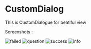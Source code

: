 # CustomDialog


This is CustomDialogue for beatiful view

Screenshots :

![failed](https://user-images.githubusercontent.com/44651301/102343003-0aa83a80-3fc0-11eb-8173-76f30e5d878a.png) ![question](https://user-images.githubusercontent.com/44651301/102343229-480cc800-3fc0-11eb-9c13-c9c6c8111146.png) ![success](https://user-images.githubusercontent.com/44651301/102343232-48a55e80-3fc0-11eb-8ddb-d07a5606615d.png) ![info](https://user-images.githubusercontent.com/44651301/102343233-493df500-3fc0-11eb-9458-3329f542a229.png)

